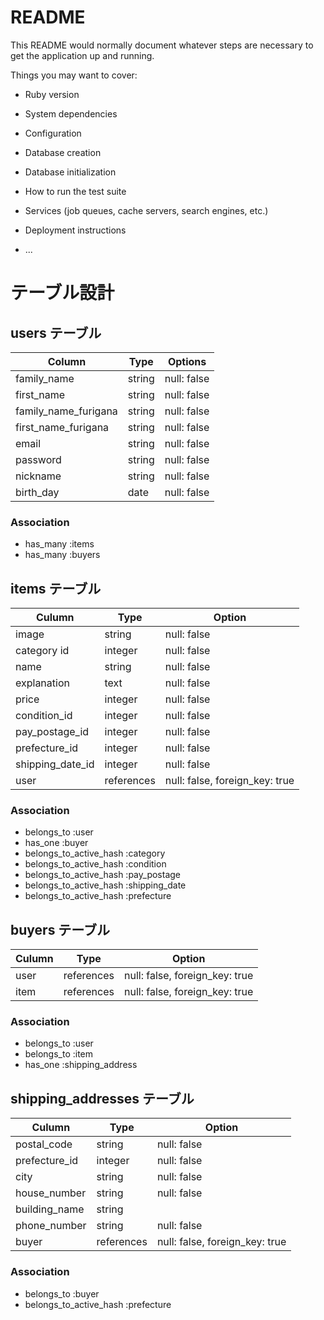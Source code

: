 # README

This README would normally document whatever steps are necessary to get the
application up and running.

Things you may want to cover:

* Ruby version

* System dependencies

* Configuration

* Database creation

* Database initialization

* How to run the test suite

* Services (job queues, cache servers, search engines, etc.)

* Deployment instructions

* ...

# テーブル設計

## users テーブル

| Column               | Type   | Options     |
| -------------------- | ------ | ----------- |
| family_name          | string | null: false |
| first_name           | string | null: false |
| family_name_furigana | string | null: false |
| first_name_furigana  | string | null: false |
| email                | string | null: false |
| password             | string | null: false |
| nickname             | string | null: false |
| birth_day            | date   | null: false |

### Association

- has_many :items
- has_many :buyers

## items テーブル

| Culumn           | Type       | Option                         |
| ---------------- | ---------- | ------------------------------ |
| image            | string     | null: false                    |
| category id      | integer    | null: false                    |
| name             | string     | null: false                    |
| explanation      | text       | null: false                    |
| price            | integer    | null: false                    |
| condition_id     | integer    | null: false                    |
| pay_postage_id   | integer    | null: false                    |
| prefecture_id    | integer    | null: false                    |
| shipping_date_id | integer    | null: false                    |
| user             | references | null: false, foreign_key: true |

### Association

- belongs_to :user
- has_one :buyer
- belongs_to_active_hash :category
- belongs_to_active_hash :condition
- belongs_to_active_hash :pay_postage
- belongs_to_active_hash :shipping_date
- belongs_to_active_hash :prefecture

## buyers テーブル

| Culumn           | Type       | Option                         |
| ---------------- | ---------- | ------------------------------ |
| user             | references | null: false, foreign_key: true |
| item             | references | null: false, foreign_key: true |

### Association

- belongs_to :user
- belongs_to :item
- has_one :shipping_address

## shipping_addresses テーブル

| Culumn        | Type       | Option                         |
| ------------- | ---------- | ------------------------------ |
| postal_code   | string     | null: false                    |
| prefecture_id | integer    | null: false                    |
| city          | string     | null: false                    |
| house_number  | string     | null: false                    |
| building_name | string     |                                |
| phone_number  | string     | null: false                    |
| buyer         | references | null: false, foreign_key: true |

### Association

- belongs_to :buyer
- belongs_to_active_hash :prefecture